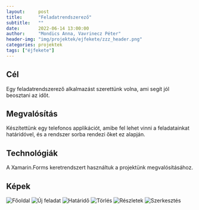 ```yaml
---
layout:     post
title:      "Feladatrendszerező"
subtitle:   ""
date:       2022-06-14 13:00:00
author:     "Mondics Anna, Vavrinecz Péter"
header-img: "img/projektek/ejfekete/zzz_header.png"
categories: projektek
tags: ["éjfekete"]
---
```


<h2>Cél</h2>
Egy feladatrendszerező alkalmazást szerettünk volna, ami segít jól beosztani az időt.

<h2>Megvalósítás</h2>
Készítettünk egy telefonos applikációt, amibe fel lehet vinni a feladatainkat határidóvel, és a rendszer sorba rendezi őket ez alapján.

<h2>Technológiák</h2>
A Xamarin.Forms keretrendszert használtuk a projektünk megvalósításához.

<h2>Képek</h2>

<img src="{{ site.baseurl }}/img/projektek/ejfekete/zzz_main.png" class="img-responsive" alt="Főoldal">
<img src="{{ site.baseurl }}/img/projektek/ejfekete/zzz_new_task.png" class="img-responsive" alt="Új feladat">
<img src="{{ site.baseurl }}/img/projektek/ejfekete/zzz_deadline.png" class="img-responsive" alt="Határidő">
<img src="{{ site.baseurl }}/img/projektek/ejfekete/zzz_delete.png" class="img-responsive" alt="Törlés">
<img src="{{ site.baseurl }}/img/projektek/ejfekete/zzz_detail.png" class="img-responsive" alt="Részletek">
<img src="{{ site.baseurl }}/img/projektek/ejfekete/zzz_edit.png" class="img-responsive" alt="Szerkesztés">